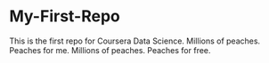 # My-First-Repo
This is the first repo for Coursera Data Science.
Millions of peaches. Peaches for me.
Millions of peaches. Peaches for free.